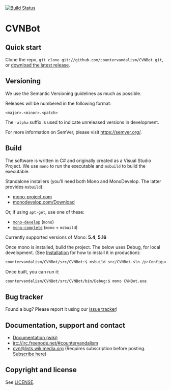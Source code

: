 [![Build Status](https://travis-ci.com/countervandalism/CVNBot.svg?branch=master)](https://travis-ci.com/countervandalism/CVNBot)

CVNBot
==================================================


Quick start
----------

Clone the repo, `git clone git://github.com/countervandalism/CVNBot.git`, or
[download the latest
release](https://github.com/countervandalism/CVNBot/zipball/master).


Versioning
----------

We use the Semantic Versioning guidelines as much as possible.

Releases will be numbered in the following format:

`<major>.<minor>.<patch>`

The `-alpha` suffix is used to indicate unreleased versions in development.

For more information on SemVer, please visit https://semver.org/.


Build
----------
The software is written in C# and originally created as a Visual Studio Project.
We use `mono` to run the executable and `msbuild` to build the executable.

Standalone installers (you'll need both Mono and MonoDevelop. The latter provides `msbuild`):
* [mono-project.com](http://www.mono-project.com/download/)
* [monodevelop.com/Download](http://monodevelop.com/Download)

Or, if using `apt-get`, use one of these:
* [`mono-develop`](https://packages.debian.org/search?keywords=mono-devel) (`mono`)
* [`mono-complete`](https://packages.debian.org/search?keywords=mono-complete) (`mono` + `msbuild`)

Currently supported versions of Mono: **5.4**, **5.16**

Once mono is installed, build the project. The below uses Debug, for local development. (See [Installation](./docs/install.md) for how to install it in production):

```bash
countervandalism/CVNBot/src/CVNBot:$ msbuild src/CVNBot.sln /p:Configuration=Debug
```

Once built, you can run it:
```bash
countervandalism/CVNBot/src/CVNBot/bin/Debug:$ mono CVNBot.exe
```


Bug tracker
-----------

Found a bug? Please report it using our [issue
tracker](https://github.com/countervandalism/CVNBot/issues)!


Documentation, support and contact
-----------
* [Documentation (wiki)](https://github.com/countervandalism/CVNBot/wiki/Documentation)
* <irc://irc.freenode.net/#countervandalism>
* [cvn@lists.wikimedia.org](https://lists.wikimedia.org/mailman/listinfo/cvn) (Requires subscription before posting. [Subscribe here](https://lists.wikimedia.org/mailman/listinfo/cvn))


Copyright and license
---------------------

See [LICENSE](https://raw.github.com/countervandalism/CVNBot/master/LICENSE.txt).

